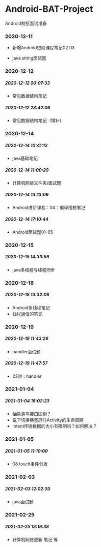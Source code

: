 # Android-BAT-Project
Android校招面试准备

### 2020-12-11

- 新增Android进阶课程笔记02 03

- java string面试题

### 2020-12-12

##### 2020-12-12 00:07:33

- 常见数据结构笔记

##### 2020-12-12 23:42:06

- 常见数据结构笔记（增补）

### 2020-12-14

##### 2020-12-14 10:41:13

- java基础笔记

##### 2020-12-14 11:00:29

- 计算机网络文件夹/面试题

##### 2020-12-14 13:13:09

- Android进阶课程：04：编译插桩笔记

##### 2020-12-14 17:10:44

- Android面试题01-05

### 2020-12-15

##### 2020-12-15 14:33:59

- java多线程与线程同步

### 2020-12-18

##### 2020-12-18 13:32:06

- Android多线程笔记
- 线程通信的笔记

### 2020-12-19

##### 2020-12-19 11:43:29

- handler面试题

##### 2020-12-19 11:47:57

- 23讲：handler

### 2021-01-04

##### 2021-01-04 16:02:23

- 抽象类与接口区别？
- 说下切换横竖屏时Activity的生命周期
- Intent传输数据的大小有限制吗？如何解决？

### 2021-01-05

##### 2021-01-05 11:10:00

- 08.touch事件分发

### 2021-02-03

##### 2021-02-03 12:02:30

- java面试题 

### 2021-02-25

##### 2021-02-25 13:19:38

- 计算机网络更新 笔记 等